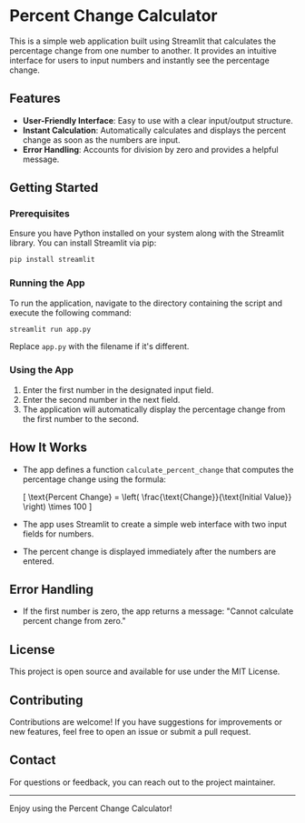 # Percent Change Calculator

This is a simple web application built using Streamlit that calculates the percentage change from one number to another. It provides an intuitive interface for users to input numbers and instantly see the percentage change.

## Features

- **User-Friendly Interface**: Easy to use with a clear input/output structure.
- **Instant Calculation**: Automatically calculates and displays the percent change as soon as the numbers are input.
- **Error Handling**: Accounts for division by zero and provides a helpful message.

## Getting Started

### Prerequisites

Ensure you have Python installed on your system along with the Streamlit library. You can install Streamlit via pip:

```bash
pip install streamlit
```

### Running the App

To run the application, navigate to the directory containing the script and execute the following command:

```bash
streamlit run app.py
```

Replace `app.py` with the filename if it's different.

### Using the App

1. Enter the first number in the designated input field.
2. Enter the second number in the next field.
3. The application will automatically display the percentage change from the first number to the second.

## How It Works

- The app defines a function `calculate_percent_change` that computes the percentage change using the formula: 

  \[
  \text{Percent Change} = \left( \frac{\text{Change}}{\text{Initial Value}} \right) \times 100
  \]

- The app uses Streamlit to create a simple web interface with two input fields for numbers.
- The percent change is displayed immediately after the numbers are entered.

## Error Handling

- If the first number is zero, the app returns a message: "Cannot calculate percent change from zero."

## License

This project is open source and available for use under the MIT License.

## Contributing

Contributions are welcome! If you have suggestions for improvements or new features, feel free to open an issue or submit a pull request.

## Contact

For questions or feedback, you can reach out to the project maintainer.

---

Enjoy using the Percent Change Calculator!
